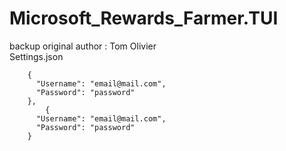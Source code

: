 # Microsoft_Rewards_Farmer.TUI
backup
original author : Tom Olivier  
Settings.json
```
    {
      "Username": "email@mail.com",
      "Password": "password"
    },
        {
      "Username": "email@mail.com",
      "Password": "password"
    }

